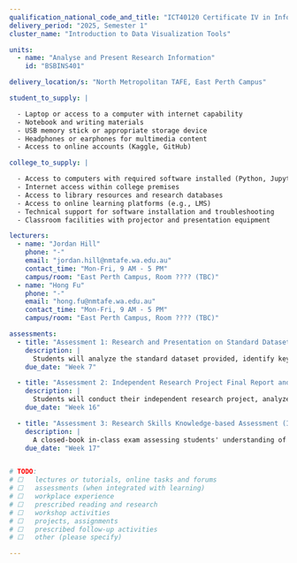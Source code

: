 ```yaml
---
qualification_national_code_and_title: "ICT40120 Certificate IV in Information Technology (Data Science and AI)"
delivery_period: "2025, Semester 1"
cluster_name: "Introduction to Data Visualization Tools"

units:
  - name: "Analyse and Present Research Information"
    id: "BSBINS401"

delivery_location/s: "North Metropolitan TAFE, East Perth Campus"

student_to_supply: |

  - Laptop or access to a computer with internet capability
  - Notebook and writing materials
  - USB memory stick or appropriate storage device
  - Headphones or earphones for multimedia content
  - Access to online accounts (Kaggle, GitHub)

college_to_supply: |

  - Access to computers with required software installed (Python, Jupyter Notebook)
  - Internet access within college premises
  - Access to library resources and research databases
  - Access to online learning platforms (e.g., LMS)
  - Technical support for software installation and troubleshooting
  - Classroom facilities with projector and presentation equipment

lecturers:
  - name: "Jordan Hill"
    phone: "-"
    email: "jordan.hill@nmtafe.wa.edu.au"
    contact_time: "Mon-Fri, 9 AM - 5 PM"
    campus/room: "East Perth Campus, Room ???? (TBC)"
  - name: "Hong Fu"
    phone: "-"
    email: "hong.fu@nmtafe.wa.edu.au"
    contact_time: "Mon-Fri, 9 AM - 5 PM"
    campus/room: "East Perth Campus, Room ???? (TBC)"

assessments:
  - title: "Assessment 1: Research and Presentation on Standard Dataset"
    description: |
      Students will analyze the standard dataset provided, identify key findings, and present their research through a written report and an in-class presentation.
    due_date: "Week 7"

  - title: "Assessment 2: Independent Research Project Final Report and Presentation"
    description: |
      Students will conduct their independent research project, analyze their dataset, and present their findings in a comprehensive report and an in-class presentation.
    due_date: "Week 16"

  - title: "Assessment 3: Research Skills Knowledge-based Assessment (In-Class Exam)"
    description: |
      A closed-book in-class exam assessing students' understanding of research principles, data analysis techniques, and presentation of research findings, covering all knowledge evidence required by the unit BSBINS401.
    due_date: "Week 17"


# TODO:
# ☐   lectures or tutorials, online tasks and forums
# ☐   assessments (when integrated with learning)
# ☐   workplace experience
# ☐   prescribed reading and research
# ☐   workshop activities
# ☐   projects, assignments
# ☐   prescribed follow-up activities
# ☐   other (please specify)

---
```

